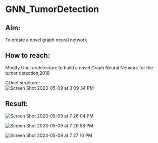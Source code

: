 # GNN_TumorDetection
## Aim: 
To create a novel graph neural network  

## How to reach: 
Modify Unet architecture to build a novel Graph Neural Network for the tumor detection,2018

GUnet structure:  
![Screen Shot 2023-05-09 at 3 09 34 PM](https://github.com/btbbtzhang/GNN_TumorDetection/assets/34163897/581324d7-be17-4e38-a96d-319814312d9c)

## Result:
![Screen Shot 2023-05-09 at 7 26 04 PM](https://github.com/btbbtzhang/GNN_TumorDetection/assets/34163897/b76dd9d7-1ba5-489b-b041-5882df982a4f)

![Screen Shot 2023-05-09 at 7 26 58 PM](https://github.com/btbbtzhang/GNN_TumorDetection/assets/34163897/abdee8a1-5d6a-457a-a20d-f4bc669b920c)

![Screen Shot 2023-05-09 at 7 27 10 PM](https://github.com/btbbtzhang/GNN_TumorDetection/assets/34163897/faaadb70-0dca-406b-861b-ade1edc75c07)
